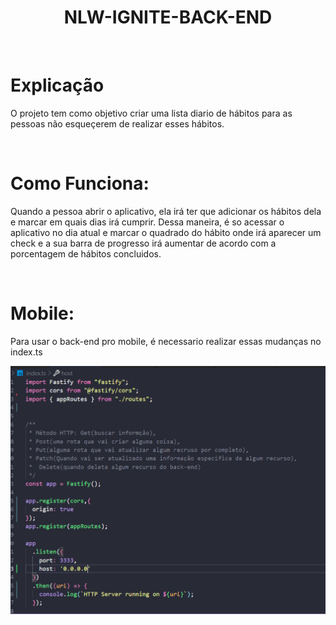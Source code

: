 <p align="center">
 <h1 align="center"> NLW-IGNITE-BACK-END </h1>
</p>

</br>

# Explicação

O projeto tem como objetivo criar uma lista diario de hábitos para as pessoas não esqueçerem de realizar esses hábitos.

</br>

# Como Funciona:

Quando a pessoa abrir o aplicativo, ela irá ter que adicionar os hábitos dela e marcar em quais dias irá cumprir. 
Dessa maneira, é so acessar o aplicativo no dia atual e marcar o quadrado do hábito onde irá aparecer um check e a sua barra de progresso irá aumentar de acordo com a porcentagem de hábitos concluidos.

</br>

# Mobile:

Para usar o back-end pro mobile, é necessario realizar essas mudanças no index.ts

<img src="src/img/readmeimg.png">